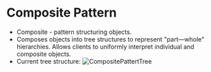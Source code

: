 # Composite Pattern

- Composite - pattern structuring objects.
- Composes objects into tree structures to represent "part—whole" hierarchies. Allows clients to uniformly interpret individual and composite objects.
- Current tree structure:
![CompositePattertTree](https://user-images.githubusercontent.com/107110699/229276190-5cbcf6d5-09ce-488e-a744-82b164c67e03.png)

